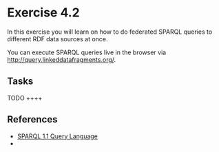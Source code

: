 # Exercise 4.2

In this exercise you will learn on how to do federated SPARQL queries to different RDF data sources at once.

You can execute SPARQL queries live in the browser via <http://query.linkeddatafragments.org/>.

## Tasks

TODO ++++

## References

- [SPARQL 1.1 Query Language](https://www.w3.org/TR/sparql11-query/)
- 